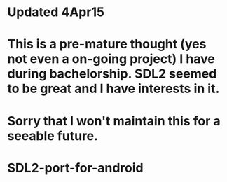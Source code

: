 # Updated 4Apr15
# This is a pre-mature thought (yes not even a on-going project) I have during bachelorship. SDL2 seemed to be great and I have interests in it.
# Sorry that I won't maintain this for a seeable future.

# SDL2-port-for-android
